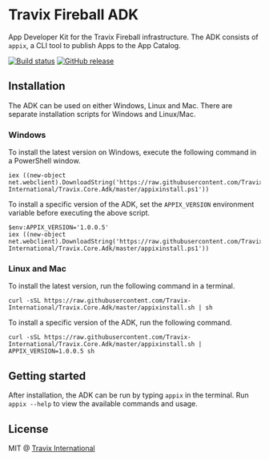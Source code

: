 # Travix Fireball ADK 

App Developer Kit for the Travix Fireball infrastructure. The ADK consists of `appix`, a CLI tool to publish Apps to the App Catalog. 

[![Build status](https://ci.appveyor.com/api/projects/status/7y64b9xayd3r51xe?svg=true)](https://ci.appveyor.com/project/markvincze/travix-core-adk)
[![GitHub release](https://img.shields.io/github/release/Travix-International/Travix.Core.Adk.svg)](https://github.com/Travix-International/Travix.Core.Adk/releases/latest)

## Installation
The ADK can be used on either Windows, Linux and Mac. There are separate installation scripts for Windows and Linux/Mac.

### Windows
To install the latest version on Windows, execute the following command in a PowerShell window.

```
iex ((new-object net.webclient).DownloadString('https://raw.githubusercontent.com/Travix-International/Travix.Core.Adk/master/appixinstall.ps1'))
```

To install a specific version of the ADK, set the `APPIX_VERSION` environment variable before executing the above script.

```
$env:APPIX_VERSION='1.0.0.5'
iex ((new-object net.webclient).DownloadString('https://raw.githubusercontent.com/Travix-International/Travix.Core.Adk/master/appixinstall.ps1'))
```

### Linux and Mac

To install the latest version, run the following command in a terminal.

```
curl -sSL https://raw.githubusercontent.com/Travix-International/Travix.Core.Adk/master/appixinstall.sh | sh
```

To install a specific version of the ADK, run the following command.

```
curl -sSL https://raw.githubusercontent.com/Travix-International/Travix.Core.Adk/master/appixinstall.sh | APPIX_VERSION=1.0.0.5 sh
```

## Getting started

After installation, the ADK can be run by typing `appix` in the terminal. Run `appix --help` to view the available commands and usage.

## License

MIT @ [Travix International](http://travix.com)
